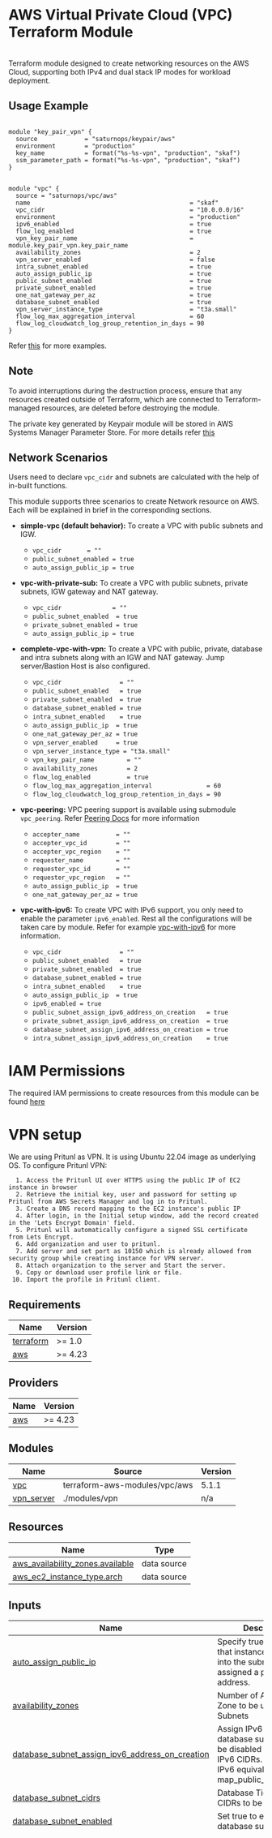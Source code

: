 # AWS Virtual Private Cloud (VPC) Terraform Module




<br>
Terraform module designed to create networking resources on the AWS Cloud, supporting both IPv4 and dual stack IP modes for workload deployment.

## Usage Example

```hcl

module "key_pair_vpn" {
  source             = "saturnops/keypair/aws"
  environment        = "production"
  key_name           = format("%s-%s-vpn", "production", "skaf")
  ssm_parameter_path = format("%s-%s-vpn", "production", "skaf")
}


module "vpc" {
  source = "saturnops/vpc/aws"
  name                                            = "skaf"
  vpc_cidr                                        = "10.0.0.0/16"
  environment                                     = "production"
  ipv6_enabled                                    = true
  flow_log_enabled                                = true
  vpn_key_pair_name                               = module.key_pair_vpn.key_pair_name
  availability_zones                              = 2
  vpn_server_enabled                              = false
  intra_subnet_enabled                            = true
  auto_assign_public_ip                           = true
  public_subnet_enabled                           = true
  private_subnet_enabled                          = true
  one_nat_gateway_per_az                          = true
  database_subnet_enabled                         = true
  vpn_server_instance_type                        = "t3a.small"
  flow_log_max_aggregation_interval               = 60
  flow_log_cloudwatch_log_group_retention_in_days = 90
}
```
Refer [this](https://github.com/saturnops/terraform-aws-vpc/tree/main/examples) for more examples.


## Note
To avoid interruptions during the destruction process, ensure that any resources created outside of Terraform, which are connected to Terraform-managed resources, are deleted before destroying the module.

The private key generated by Keypair module will be stored in AWS Systems Manager Parameter Store. For more details refer [this](https://registry.terraform.io/modules/saturnops/keypair/aws)

## Network Scenarios

Users need to declare `vpc_cidr` and subnets are calculated with the help of in-built functions.

This module supports three scenarios to create Network resource on AWS. Each will be explained in brief in the corresponding sections.

- **simple-vpc (default behavior):** To create a VPC with public subnets and IGW.
  - `vpc_cidr       = ""`
  - `public_subnet_enabled = true`
  - `auto_assign_public_ip = true`
- **vpc-with-private-sub:** To create a VPC with public subnets, private subnets, IGW gateway and NAT gateway.
  - `vpc_cidr              = ""`
  - `public_subnet_enabled  = true`
  - `private_subnet_enabled = true`
  - `auto_assign_public_ip = true`

- **complete-vpc-with-vpn:** To create a VPC with public, private, database and intra subnets along with an IGW and NAT gateway. Jump server/Bastion Host is also configured.
  - `vpc_cidr                = ""`
  - `public_subnet_enabled   = true`
  - `private_subnet_enabled  = true`
  - `database_subnet_enabled = true`
  - `intra_subnet_enabled    = true`
  - `auto_assign_public_ip  = true`
  - `one_nat_gateway_per_az = true`
  - `vpn_server_enabled     = true`
  - `vpn_server_instance_type = "t3a.small"`
  - `vpn_key_pair_name         = ""`
  - `availability_zones        = 2`
  - `flow_log_enabled          = true`
  - `flow_log_max_aggregation_interval               = 60`
  - `flow_log_cloudwatch_log_group_retention_in_days = 90`

- **vpc-peering:** VPC peering support is available using submodule `vpc_peering`. Refer [Peering Docs](https://github.com/saturnops/terraform-aws-vpc/tree/main/modules/vpc_peering) for more information
  - `accepter_name          = ""`
  - `accepter_vpc_id        = ""`
  - `accepter_vpc_region    = ""`
  - `requester_name         = ""`
  - `requester_vpc_id       = ""`
  - `requester_vpc_region   = ""`
  - `auto_assign_public_ip  = true`
  - `one_nat_gateway_per_az = true`

- **vpc-with-ipv6:** To create VPC with IPv6 support, you only need to enable the parameter `ipv6_enabled`. Rest all the configurations will be taken care by module. Refer for example [vpc-with-ipv6](https://github.com/saturnops/terraform-aws-vpc/tree/main/examples/vpc-with-ipv6) for more information.
  - `vpc_cidr                = ""`
  - `public_subnet_enabled   = true`
  - `private_subnet_enabled  = true`
  - `database_subnet_enabled = true`
  - `intra_subnet_enabled    = true`
  - `auto_assign_public_ip  = true`
  - `ipv6_enabled = true`
  - `public_subnet_assign_ipv6_address_on_creation   = true`
  - `private_subnet_assign_ipv6_address_on_creation  = true`
  - `database_subnet_assign_ipv6_address_on_creation = true`
  - `intra_subnet_assign_ipv6_address_on_creation    = true`

# IAM Permissions
The required IAM permissions to create resources from this module can be found [here](https://github.com/saturnops/terraform-aws-vpc/blob/main/IAM.md)


# VPN setup
We are using Pritunl as VPN. It is using Ubuntu 22.04 image as underlying OS.
To configure Pritunl VPN:

      1. Access the Pritunl UI over HTTPS using the public IP of EC2 instance in browser
      2. Retrieve the initial key, user and password for setting up Pritunl from AWS Secrets Manager and log in to Pritunl.
      3. Create a DNS record mapping to the EC2 instance's public IP
      4. After login, in the Initial setup window, add the record created in the 'Lets Encrypt Domain' field.
      5. Pritunl will automatically configure a signed SSL certificate from Lets Encrypt.
      6. Add organization and user to pritunl.
      7. Add server and set port as 10150 which is already allowed from security group while creating instance for VPN server.
      8. Attach organization to the server and Start the server.
      9. Copy or download user profile link or file.
     10. Import the profile in Pritunl client.








<!-- BEGINNING OF PRE-COMMIT-TERRAFORM DOCS HOOK -->
## Requirements

| Name | Version |
|------|---------|
| <a name="requirement_terraform"></a> [terraform](#requirement\_terraform) | >= 1.0 |
| <a name="requirement_aws"></a> [aws](#requirement\_aws) | >= 4.23 |

## Providers

| Name | Version |
|------|---------|
| <a name="provider_aws"></a> [aws](#provider\_aws) | >= 4.23 |

## Modules

| Name | Source | Version |
|------|--------|---------|
| <a name="module_vpc"></a> [vpc](#module\_vpc) | terraform-aws-modules/vpc/aws | 5.1.1 |
| <a name="module_vpn_server"></a> [vpn\_server](#module\_vpn\_server) | ./modules/vpn | n/a |

## Resources

| Name | Type |
|------|------|
| [aws_availability_zones.available](https://registry.terraform.io/providers/hashicorp/aws/latest/docs/data-sources/availability_zones) | data source |
| [aws_ec2_instance_type.arch](https://registry.terraform.io/providers/hashicorp/aws/latest/docs/data-sources/ec2_instance_type) | data source |

## Inputs

| Name | Description | Type | Default | Required |
|------|-------------|------|---------|:--------:|
| <a name="input_auto_assign_public_ip"></a> [auto\_assign\_public\_ip](#input\_auto\_assign\_public\_ip) | Specify true to indicate that instances launched into the subnet should be assigned a public IP address. | `bool` | `false` | no |
| <a name="input_availability_zones"></a> [availability\_zones](#input\_availability\_zones) | Number of Availability Zone to be used by VPC Subnets | `number` | `2` | no |
| <a name="input_database_subnet_assign_ipv6_address_on_creation"></a> [database\_subnet\_assign\_ipv6\_address\_on\_creation](#input\_database\_subnet\_assign\_ipv6\_address\_on\_creation) | Assign IPv6 address on database subnet, must be disabled to change IPv6 CIDRs. This is the IPv6 equivalent of map\_public\_ip\_on\_launch | `bool` | `null` | no |
| <a name="input_database_subnet_cidrs"></a> [database\_subnet\_cidrs](#input\_database\_subnet\_cidrs) | Database Tier subnet CIDRs to be created | `list(any)` | `[]` | no |
| <a name="input_database_subnet_enabled"></a> [database\_subnet\_enabled](#input\_database\_subnet\_enabled) | Set true to enable database subnets | `bool` | `false` | no |
| <a name="input_default_network_acl_ingress"></a> [default\_network\_acl\_ingress](#input\_default\_network\_acl\_ingress) | List of maps of ingress rules to set on the Default Network ACL | `list(map(string))` | <pre>[<br>  {<br>    "action": "deny",<br>    "cidr_block": "0.0.0.0/0",<br>    "from_port": 22,<br>    "protocol": "tcp",<br>    "rule_no": 98,<br>    "to_port": 22<br>  },<br>  {<br>    "action": "deny",<br>    "cidr_block": "0.0.0.0/0",<br>    "from_port": 3389,<br>    "protocol": "tcp",<br>    "rule_no": 99,<br>    "to_port": 3389<br>  },<br>  {<br>    "action": "allow",<br>    "cidr_block": "0.0.0.0/0",<br>    "from_port": 0,<br>    "protocol": "-1",<br>    "rule_no": 100,<br>    "to_port": 0<br>  },<br>  {<br>    "action": "allow",<br>    "from_port": 0,<br>    "ipv6_cidr_block": "::/0",<br>    "protocol": "-1",<br>    "rule_no": 101,<br>    "to_port": 0<br>  }<br>]</pre> | no |
| <a name="input_environment"></a> [environment](#input\_environment) | Specify the environment indentifier for the VPC | `string` | `""` | no |
| <a name="input_flow_log_cloudwatch_log_group_retention_in_days"></a> [flow\_log\_cloudwatch\_log\_group\_retention\_in\_days](#input\_flow\_log\_cloudwatch\_log\_group\_retention\_in\_days) | Specifies the number of days you want to retain log events in the specified log group for VPC flow logs. | `number` | `null` | no |
| <a name="input_flow_log_enabled"></a> [flow\_log\_enabled](#input\_flow\_log\_enabled) | Whether or not to enable VPC Flow Logs | `bool` | `false` | no |
| <a name="input_flow_log_max_aggregation_interval"></a> [flow\_log\_max\_aggregation\_interval](#input\_flow\_log\_max\_aggregation\_interval) | The maximum interval of time during which a flow of packets is captured and aggregated into a flow log record. Valid Values: `60` seconds or `600` seconds. | `number` | `60` | no |
| <a name="input_intra_subnet_assign_ipv6_address_on_creation"></a> [intra\_subnet\_assign\_ipv6\_address\_on\_creation](#input\_intra\_subnet\_assign\_ipv6\_address\_on\_creation) | Assign IPv6 address on intra subnet, must be disabled to change IPv6 CIDRs. This is the IPv6 equivalent of map\_public\_ip\_on\_launch | `bool` | `null` | no |
| <a name="input_intra_subnet_cidrs"></a> [intra\_subnet\_cidrs](#input\_intra\_subnet\_cidrs) | A list of intra subnets CIDR to be created | `list(any)` | `[]` | no |
| <a name="input_intra_subnet_enabled"></a> [intra\_subnet\_enabled](#input\_intra\_subnet\_enabled) | Set true to enable intra subnets | `bool` | `false` | no |
| <a name="input_ipv6_enabled"></a> [ipv6\_enabled](#input\_ipv6\_enabled) | Requests an Amazon-provided IPv6 CIDR block with a /56 prefix length for the VPC. You cannot specify the range of IP addresses, or the size of the CIDR block. | `bool` | `false` | no |
| <a name="input_name"></a> [name](#input\_name) | Specify the name of the VPC | `string` | `""` | no |
| <a name="input_one_nat_gateway_per_az"></a> [one\_nat\_gateway\_per\_az](#input\_one\_nat\_gateway\_per\_az) | Set to true if a NAT Gateway is required per availability zone for Private Subnet Tier | `bool` | `false` | no |
| <a name="input_private_subnet_assign_ipv6_address_on_creation"></a> [private\_subnet\_assign\_ipv6\_address\_on\_creation](#input\_private\_subnet\_assign\_ipv6\_address\_on\_creation) | Assign IPv6 address on private subnet, must be disabled to change IPv6 CIDRs. This is the IPv6 equivalent of map\_public\_ip\_on\_launch | `bool` | `null` | no |
| <a name="input_private_subnet_cidrs"></a> [private\_subnet\_cidrs](#input\_private\_subnet\_cidrs) | A list of private subnets CIDR to be created inside the VPC | `list(any)` | `[]` | no |
| <a name="input_private_subnet_enabled"></a> [private\_subnet\_enabled](#input\_private\_subnet\_enabled) | Set true to enable private subnets | `bool` | `false` | no |
| <a name="input_public_subnet_assign_ipv6_address_on_creation"></a> [public\_subnet\_assign\_ipv6\_address\_on\_creation](#input\_public\_subnet\_assign\_ipv6\_address\_on\_creation) | Assign IPv6 address on public subnet, must be disabled to change IPv6 CIDRs. This is the IPv6 equivalent of map\_public\_ip\_on\_launch | `bool` | `null` | no |
| <a name="input_public_subnet_cidrs"></a> [public\_subnet\_cidrs](#input\_public\_subnet\_cidrs) | A list of public subnets CIDR to be created inside the VPC | `list(any)` | `[]` | no |
| <a name="input_public_subnet_enabled"></a> [public\_subnet\_enabled](#input\_public\_subnet\_enabled) | Set true to enable public subnets | `bool` | `false` | no |
| <a name="input_vpc_cidr"></a> [vpc\_cidr](#input\_vpc\_cidr) | The CIDR block of the VPC | `string` | `"10.0.0.0/16"` | no |
| <a name="input_vpn_key_pair_name"></a> [vpn\_key\_pair\_name](#input\_vpn\_key\_pair\_name) | Specify the name of AWS Keypair to be used for VPN Server | `string` | `""` | no |
| <a name="input_vpn_server_enabled"></a> [vpn\_server\_enabled](#input\_vpn\_server\_enabled) | Set to true if you want to deploy VPN Gateway resource and attach it to the VPC | `bool` | `false` | no |
| <a name="input_vpn_server_instance_type"></a> [vpn\_server\_instance\_type](#input\_vpn\_server\_instance\_type) | EC2 instance Type for VPN Server, Only amd64 based instance type are supported eg. t2.medium, t3.micro, c5a.large etc. | `string` | `"t3a.small"` | no |

## Outputs

| Name | Description |
|------|-------------|
| <a name="output_database_subnets"></a> [database\_subnets](#output\_database\_subnets) | List of IDs of database subnets |
| <a name="output_intra_subnets"></a> [intra\_subnets](#output\_intra\_subnets) | List of IDs of Intra subnets |
| <a name="output_ipv6_vpc_cidr_block"></a> [ipv6\_vpc\_cidr\_block](#output\_ipv6\_vpc\_cidr\_block) | The IPv6 CIDR block |
| <a name="output_private_subnets"></a> [private\_subnets](#output\_private\_subnets) | List of IDs of private subnets |
| <a name="output_public_subnets"></a> [public\_subnets](#output\_public\_subnets) | List of IDs of public subnets |
| <a name="output_vpc_cidr_block"></a> [vpc\_cidr\_block](#output\_vpc\_cidr\_block) | IPV4 CIDR Block for this VPC |
| <a name="output_vpc_id"></a> [vpc\_id](#output\_vpc\_id) | The ID of the VPC |
| <a name="output_vpc_ipv6_association_id"></a> [vpc\_ipv6\_association\_id](#output\_vpc\_ipv6\_association\_id) | The association ID for the IPv6 CIDR block |
| <a name="output_vpn_host_public_ip"></a> [vpn\_host\_public\_ip](#output\_vpn\_host\_public\_ip) | IP Address of VPN Server |
| <a name="output_vpn_security_group"></a> [vpn\_security\_group](#output\_vpn\_security\_group) | Security Group ID of VPN Server |
<!-- END OF PRE-COMMIT-TERRAFORM DOCS HOOK -->






##            





- Please give our [GitHub repository](https://github.com/saturnops/terraform-aws-vpc) a ⭐️ to show your support and increase its visibility.





